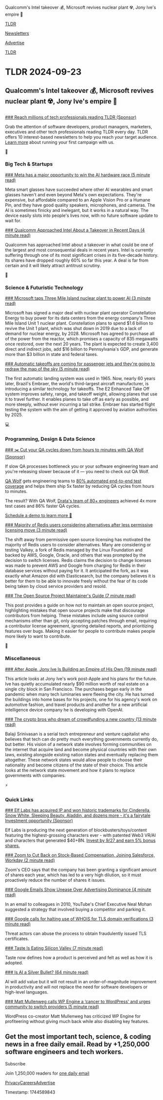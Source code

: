 Qualcomm's Intel takeover 💰, Microsoft revives nuclear plant ☢️, Jony Ive's empire 📱

[TLDR](/)

[Newsletters](/newsletters)

[Advertise](https://advertise.tldr.tech/)

[TLDR](/)

# TLDR 2024-09-23

## Qualcomm's Intel takeover 💰, Microsoft revives nuclear plant ☢️, Jony Ive's empire 📱

### 

[### Reach millions of tech professionals reading TLDR (Sponsor)](https://advertise.tldr.tech/?utm_source=tldr&amp;utm_medium=newsletter&amp;utm_campaign=primary09232024)

Grab the attention of software developers, product managers, marketers, executives and other tech professionals reading TLDR every day. TLDR offers 10 interest-based newsletters to help you reach your target audience. [Learn more](https://advertise.tldr.tech/?utm_source=tldr&utm_medium=newsletter&utm_campaign=primary09232024) about running your first campaign with us.

📱

### Big Tech & Startups

[### Meta has a major opportunity to win the AI hardware race (5 minute read)](https://www.theverge.com/2024/9/21/24250020/ray-ban-meta-smart-glasses-ai-hardware-meta-connect?utm_source=tldrnewsletter)

Meta smart glasses have succeeded where other AI wearables and smart glasses haven't and even beyond Meta's own expectations. They're expensive, but affordable compared to an Apple Vision Pro or a Humane Pin, and they have good quality speakers, microphones, and cameras. The AI is sometimes finicky and inelegant, but it works in a natural way. The device easily slots into people's lives now, with no future software update to wait for.

[### Qualcomm Approached Intel About a Takeover in Recent Days (4 minute read)](https://www.wsj.com/business/deals/qualcomm-approached-intel-about-a-takeover-in-recent-days-fa114f9d?st=kyb9p8&reflink=desktopwebshare_permalink&utm_source=tldrnewsletter)

Qualcomm has approached Intel about a takeover in what could be one of the largest and most consequential deals in recent years. Intel is currently suffering through one of its most significant crises in its five-decade history. Its shares have dropped roughly 60% so far this year. A deal is far from certain and it will likely attract antitrust scrutiny.

🚀

### Science & Futuristic Technology

[### Microsoft taps Three Mile Island nuclear plant to power AI (3 minute read)](https://techcrunch.com/2024/09/20/microsoft-taps-three-mile-island-nuclear-plant-to-power-ai/?utm_source=tldrnewsletter)

Microsoft has signed a major deal with nuclear plant operator Constellation Energy to buy power for its data centers from the energy company's Three Mile Island Unit 1 nuclear plant. Constellation plans to spend $1.6 billion to revive the Unit 1 plant, which was shut down in 2019 due to a lack of demand for nuclear energy, by 2028. Microsoft has agreed to purchase all of the power from the reactor, which promises a capacity of 835 megawatts once restored, over the next 20 years. The plant is expected to create 3,400 direct and indirect jobs, add $16 billion to Pennsylvania's GDP, and generate more than $3 billion in state and federal taxes.

[### Automatic takeoffs are coming for passenger jets and they're going to redraw the map of the sky (5 minute read)](https://www.cnn.com/travel/embraer-e2-enhanced-takeoff-system/index.html?utm_source=tldrnewsletter)

The first automatic landing system was used in 1965. Now, nearly 60 years later, Brazil's Embraer, the world's third-largest aircraft manufacturer, is introducing a similar technology for takeoffs. The E2 Enhanced Take Off system improves safety, range, and takeoff weight, allowing planes that use it to travel further. It enables planes to take off as early as possible, and more steeply, without ever incurring a tail strike. Embraer has started flight testing the system with the aim of getting it approved by aviation authorities by 2025.

💻

### Programming, Design & Data Science

[### ✂️ Cut your QA cycles down from hours to minutes with QA Wolf (Sponsor)](https://www.qawolf.com/?utm_campaign=CutQACycles07082024&amp;utm_source=tldr&amp;utm_medium=newsletter)

If slow QA processes bottleneck you or your software engineering team and you're releasing slower because of it — you need to check out QA Wolf.

[QA Wolf](https://www.qawolf.com/?utm_campaign=CutQACycles09122024&utm_source=tldr&utm_medium=newsletter) gets engineering teams to [80% automated end-to-end test coverage](https://www.qawolf.com/?utm_campaign=CutQACycles09122024&utm_source=tldr&utm_medium=newsletter) and helps them ship 5x faster by reducing QA cycles from hours to minutes.

The result? With QA Wolf, [Drata's team of 80+ engineers](https://www.qawolf.com/case-studies/drata?utm_campaign=CutQACycles09122024&utm_source=tldr&utm_medium=newsletter) achieved 4x more test cases and 86% faster QA cycles.

[Schedule a demo to learn more 🐺](https://www.qawolf.com/?utm_campaign=CutQACycles09122024&utm_source=tldr&utm_medium=newsletter)

[### Majority of Redis users considering alternatives after less permissive licensing move (3 minute read)](https://www.theregister.com/2024/09/20/redis_users_considering_alternatives/?utm_source=tldrnewsletter)

The shift away from permissive open source licensing has motivated the majority of Redis users to consider alternatives. Many are considering or testing Valkey, a fork of Redis managed by the Linux Foundation and backed by AWS, Google, Oracle, and others that was prompted by the decision to switch licenses. Redis claims the decision to change licenses was made to prevent AWS and Google from charging for Redis in their database services without paying for it. It anticipated the fork, as it was exactly what Amazon did with Elasticsearch, but the company believes it is better for them to be able to innovate freely without the fear of its code being taken by cloud service providers and resold.

[### The Open Source Project Maintainer's Guide (7 minute read)](https://liamwhite.dev/posts/0035-hostile-source-environment/?utm_source=tldrnewsletter)

This post provides a guide on how not to maintain an open source project, highlighting mistakes that open source projects make that discourage contributors from helping. These mistakes include using source control mechanisms other than git, only accepting patches through email, requiring a contributor license agreement, ignoring detailed reports, and prioritizing features over bugs. Making it easier for people to contribute makes people more likely to want to contribute.

🎁

### Miscellaneous

[### After Apple, Jony Ive Is Building an Empire of His Own (19 minute read)](https://www.nytimes.com/2024/09/21/technology/jony-ive-apple-lovefrom.html?unlocked_article_code=1.Mk4.0vIR.i_PLfKM9yzUm&smid=url-share&utm_source=tldrnewsletter)

This article looks at Jony Ive's work post-Apple and his plans for the future. Ive has quietly accumulated nearly $90 million worth of real estate on a single city block in San Francisco. The purchases began early in the pandemic when many tech luminaries were fleeing the city. He has turned the buildings into home bases for his projects, one for his agency's work on automotive fashion, and travel products and another for a new artificial intelligence device company he is developing with OpenAI.

[### The crypto bros who dream of crowdfunding a new country (13 minute read)](https://www.bbc.com/news/articles/cwyl171lyewo?utm_source=tldrnewsletter)

Balaji Srinivasan is a serial tech entrepreneur and venture capitalist who believes that tech can do pretty much everything governments currently do, but better. His vision of a network state involves forming communities on the internet that acquire land and become physical countries with their own laws, existing alongside existing nation states and eventually replacing them altogether. These network states would allow people to choose their nationality and become citizens of the state of their choice. This article looks at the network state movement and how it plans to replace governments with companies.

⚡

### Quick Links

[### Elf Labs has acquired IP and won historic trademarks for Cinderella, Snow White, Sleeping Beauty, Aladdin, and dozens more - it's a fairytale Investment opportunity (Sponsor)](https://www.elflabs.com/?utm_source=dmrelflabslandingpage&amp;utm_medium=partnership30-384_09-23&amp;tnames=partnership30-384_09-23_15668663975)

Elf Labs is producing the next generation of blockbusters/toys/content featuring the highest-grossing characters ever - with patented Web3 VR/AI and characters that generated $40+BN. [Invest by 9/27 and earn 5% bonus shares.](https://www.elflabs.com/?utm_source=dmrelflabslandingpage&utm_medium=partnership30-384_09-23&tnames=partnership30-384_09-23_15668663975)

[### Zoom to Cut Back on Stock-Based Compensation, Joining Salesforce, Workday (2 minute read)](https://finance.yahoo.com/news/zoom-cut-back-stock-based-200956939.html?guccounter=1&amp;utm_source=tldrnewsletter)

Zoom's CEO says that the company has been granting a significant amount of shares each year, which has led to a very high dilution, so it must proactively reduce the number of shares it issues.

[### Google Emails Show Unease Over Advertising Dominance (4 minute read)](https://www.wsj.com/tech/google-emails-show-unease-over-advertising-dominance-41fd1557?st=6W2siU&reflink=desktopwebshare_permalink&utm_source=tldrnewsletter)

In an email to colleagues in 2010, YouTube's Chief Executive Neal Mohan suggested a strategy that involved buying a competitor and parking it.

[### Google calls for halting use of WHOIS for TLS domain verifications (3 minute read)](https://arstechnica.com/security/2024/09/google-calls-for-halting-use-of-whois-for-tls-domain-verifications/?utm_source=tldrnewsletter)

Threat actors can abuse the process to obtain fraudulently issued TLS certificates.

[### Taste Is Eating Silicon Valley (7 minute read)](https://www.workingtheorys.com/p/taste-is-eating-silicon-valley?hide_intro_popup=true&amp;utm_source=tldrnewsletter)

Taste now defines how a product is perceived and felt as well as how it is adopted.

[### Is AI a Silver Bullet? (64 minute read)](https://ian-cooper.writeas.com/is-ai-a-silver-bullet?utm_source=tldrnewsletter)

AI will add value but it will not result in an order-of-magnitude improvement in productivity and will not replace the need for software developers or high-level languages.

[### Matt Mullenweg calls WP Engine a ‘cancer to WordPress' and urges community to switch providers (5 minute read)](https://techcrunch.com/2024/09/22/matt-mullenweg-calls-wp-engine-a-cancer-to-wordpress-and-urges-community-to-switch-providers/?utm_source=tldrnewsletter)

WordPress co-creator Matt Mullenweg has criticized WP Engine for profiteering without giving much back while also disabling key features.

## Get the most important tech, science, & coding news in a free daily email. Read by +1,250,000 software engineers and tech workers.

Subscribe

Join 1,250,000 readers for [one daily email](/api/latest/tech)

[Privacy](/privacy)[Careers](https://jobs.ashbyhq.com/tldr.tech)[Advertise](/tech/advertise)

Timestamp: 1744589843